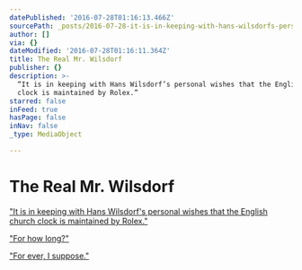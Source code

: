 ```yaml
---
datePublished: '2016-07-28T01:16:13.466Z'
sourcePath: _posts/2016-07-28-it-is-in-keeping-with-hans-wilsdorfs-personal-wishes-that.md
author: []
via: {}
dateModified: '2016-07-28T01:16:11.364Z'
title: The Real Mr. Wilsdorf
publisher: {}
description: >-
  “It is in keeping with Hans Wilsdorf’s personal wishes that the English church
  clock is maintained by Rolex.”
starred: false
inFeed: true
hasPage: false
inNav: false
_type: MediaObject

---
```

# The Real Mr. Wilsdorf

["It is in keeping with Hans Wilsdorf's personal wishes that the English church clock is maintained by Rolex."][0]

["For how long?"][0]

["For ever, I suppose."][0]

[0]: http://www.watch-around.com/uploads/media/portrait-016_e.pdf "The Real Mr. Wilsdorf"